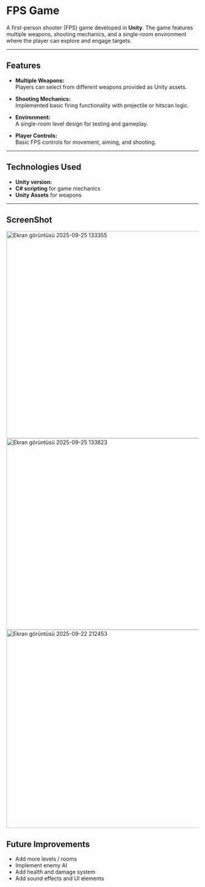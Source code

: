 # FPS Game

A first-person shooter (FPS) game developed in **Unity**. The game features multiple weapons, shooting mechanics, and a single-room environment where the player can explore and engage targets.

---

## Features

- **Multiple Weapons:**  
  Players can select from different weapons provided as Unity assets.  

- **Shooting Mechanics:**  
  Implemented basic firing functionality with projectile or hitscan logic.  

- **Environment:**  
  A single-room level design for testing and gameplay.  

- **Player Controls:**  
  Basic FPS controls for movement, aiming, and shooting.  

---

## Technologies Used

- **Unity version:** <Enter Unity version here>  
- **C# scripting** for game mechanics  
- **Unity Assets** for weapons  

---
## ScreenShot
<img width="1188" height="541" alt="Ekran görüntüsü 2025-09-25 133355" src="https://github.com/user-attachments/assets/f81b031f-4c36-4db7-b103-511916345f73" />
<img width="1057" height="500" alt="Ekran görüntüsü 2025-09-25 133823" src="https://github.com/user-attachments/assets/a0680dc9-c8b3-4ef6-bb6a-75d7e14e349d" />

<img width="1230" height="518" alt="Ekran görüntüsü 2025-09-22 212453" src="https://github.com/user-attachments/assets/cbe7e274-0762-4d75-8532-157dc8f54b5d" />

## Future Improvements

- Add more levels / rooms  
- Implement enemy AI  
- Add health and damage system  
- Add sound effects and UI elements  
